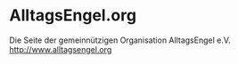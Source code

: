 # AlltagsEngel.org

Die Seite der gemeinnützigen Organisation AlltagsEngel e.V.
http://www.alltagsengel.org
